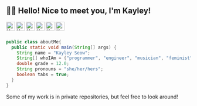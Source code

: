 ## 👋🏻 Hello! Nice to meet you, I'm Kayley!  
<!--
**kayleyseow/kayleyseow** is a ✨ _special_ ✨ repository because its `README.md` (this file) appears on your GitHub profile.

Here are some ideas to get you started:

- 🔭 I’m currently working on ...
- 🌱 I’m currently learning ...
- 👯 I’m looking to collaborate on ...
- 🤔 I’m looking for help with ...
- 💬 Ask me about ...
- 📫 How to reach me: ...
- 😄 Pronouns: ...
- ⚡ Fun fact: ...
-->
 
<p>
  <a href="https://www.linkedin.com/in/kayleyseow/">
    <img align="left" alt="Kayley Seow LinkedIN" width="24px" src="https://cdn.jsdelivr.net/npm/simple-icons@v3/icons/linkedin.svg" />
  </a>
  <a href="https://devpost.com/kayleyseow">
    <img align="left" alt="Kayley Seow Devpost" width="24px" src="http://nealrs.github.io/devpost-follow-button/icon/devpost-512.png" />
  </a>
  <a href="https://repl.it/@kayleyseow">
    <img align="left" alt="Kayley Seow repl.it" width="24px" src="https://cdn.jsdelivr.net/npm/simple-icons@3.2.0/icons/repl-dot-it.svg" />
  </a>
  <a href="https://codepen.io/kayleyseow">
    <img align="left" alt="Kayley Seow Codepen" width="24px" src="https://cdn.jsdelivr.net/npm/simple-icons@3.2.0/icons/codepen.svg" />
  </a>
  <a href="https://glitch.com/@kayleyseow">
    <img align="left" alt="Kayley Seow Glitch" width="24px" src="https://cdn.jsdelivr.net/npm/simple-icons@3.2.0/icons/glitch.svg" />
  </a>
  <a href="https://www.kaggle.com/kayley">
    <img align="left" alt="Kayley Seow Kaggle" width="24px" src="https://cdn.jsdelivr.net/npm/simple-icons@3.2.0/icons/kaggle.svg" />
  </a>
  <!--- <a href="https://leetcode.com/kayleyseow/">
    <img align="left" alt="Kayley Seow LeetCode" width="24px" src="https://cdn.jsdelivr.net/npm/simple-icons@3.2.0/icons/leetcode.svg" />
  </a> --->
</p>
</br>  
</br>  
  
```java  
public class aboutMe{  
  public static void main(String[] args) {  
    String name = "Kayley Seow";
    String[] whoIAm = {"programmer", "engineer", "musician", "feminist", "student"};
    double grade = 12.0;
    String pronouns = "she/her/hers";
    boolean tabs = true;
  }  
}  
```  
Some of my work is in private repositories, but feel free to look around!  
